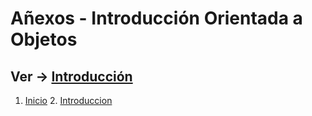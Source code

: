 # Añexos - Introducción Orientada a Objetos

## Ver -> [Introducción](introduccion.md)

1. [Inicio](README.md) 2. [Introduccion](introduccion.md)
